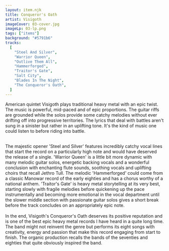 ```yaml
---
layout: item.njk
title: Conqueror's Oath
artist: Visigoth
imageCover: 03-cover.jpg
imageLp: 03-lp.png
tags: ["items"]
background: "#5791b6"
tracks:
  [
    "Steel And Silver",
    "Warrior Queen",
    "Outlive Them All",
    "Hammerforged",
    "Traitor's Gate",
    "Salt City",
    "Blades In The Night",
    "The Conqueror's Oath",
  ]
---
```


American quintet Visigoth plays traditional heavy metal with an epic twist. The music is powerful, mid-paced and of epic proportions. The guitar riffs are grounded while the solos provide some catchy melodies without ever drifting off into progressive territories. The lyrics that deal with battles aren't sung in a sinister but rather in an uplifting tone. It's the kind of music one could listen to before riding into battle.
<br/><br/>

The majestic opener 'Steel and Silver' features incredibly catchy vocal lines that start the record on a particularly high note and would have deserved the release of a single. 'Warrior Queen' is a little bit more dynamic with many melodic guitar solos, energetic backing vocals and a wonderful conclusion with enchanting flute sounds, soothing vocals and uplifting choirs that recall Jethro Tull. The melodic 'Hammerforged' could come from a classic Manowar record of the early eighties and has a chorus worthy of a national anthem. 'Traitor's Gate' is heavy metal storytelling at its very best, starting slowly with fragile melodies before quickening up the pace instrumentally and becoming more emotional in the vocal department until the slower middle section with passionate guitar solos gives a short break before the track concludes on an appropriately epic note.
<br/><br/>
In the end, Visigoth's Conqueror's Oath deserves its positive reputation and is one of the best epic heavy metal records I have heard in a quite long time. The band might not reinvent the genre but performs its eight songs with creativity, energy and passion that make this record engaging from start to finish. The organic production recalls the bands of the seventies and eighties that quite obviously inspired the band.
